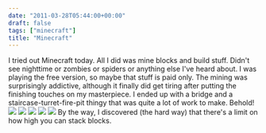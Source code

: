 ```yaml
---
date: "2011-03-28T05:44:00+00:00"
draft: false
tags: ["minecraft"]
title: "Minecraft"
---
```

I tried out Minecraft today. All I did was mine blocks and build stuff. Didn't see nighttime or zombies or spiders or anything else I've heard about. I was playing the free version, so maybe that stuff is paid only. The mining was surprisingly addictive, although it finally did get tiring after putting the finishing touches on my masterpiece. I ended up with a bridge and a staircase-turret-fire-pit thingy that was quite a lot of work to make. Behold! ![](/img/2011-03-28-minecraft/f88658e2bf430ec233d7807353c6b3843468a0756e36447b83ce8e9fc4fd57b9.png) ![](/img/2011-03-28-minecraft/7cffe83f140a9abcc43023ee49e5b20e521a08fac4a7c6a83ab52a237608d7e0.png) ![](/img/2011-03-28-minecraft/4f58ca537c126bfd37aa802b1497af981b21b6957c5051d8d9f56936e74427d8.png) ![](/img/2011-03-28-minecraft/e7b5b70fd7a0d01b8d4c7436c32f9924ca6362b7ed07b1e7c784bcc0b1913abe.png) ![](/img/2011-03-28-minecraft/1cab600baffae36d932a7acfc43a6a12d670455f6abb6af16f68b900c3ec56b5.png) By the way, I discovered (the hard way) that there's a limit on how high you can stack blocks.
